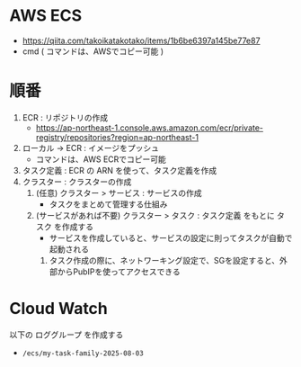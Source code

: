 # AWS ECS 
* https://qiita.com/takoikatakotako/items/1b6be6397a145be77e87
* cmd ( コマンドは、AWSでコピー可能 )


# 順番
1. ECR : リポジトリの作成
   * https://ap-northeast-1.console.aws.amazon.com/ecr/private-registry/repositories?region=ap-northeast-1
2. ローカル → ECR : イメージをプッシュ 
   * コマンドは、AWS ECRでコピー可能
3. タスク定義 : ECR の ARN を使って、タスク定義を作成
4. クラスター : クラスターの作成
   1. (任意) クラスター > サービス : サービスの作成
      * タスクをまとめて管理する仕組み
   2. (サービスがあれば不要) クラスター > タスク : タスク定義 をもとに タスク を作成する
      * サービスを作成していると、サービスの設定に則ってタスクが自動で起動される
      1. タスク作成の際に、ネットワーキング設定で、SGを設定すると、外部からPubIPを使ってアクセスできる


# Cloud Watch 
以下の ロググループ を作成する
* `/ecs/my-task-family-2025-08-03`
